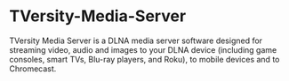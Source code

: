# TVersity-Media-Server
TVersity Media Server is a DLNA media server software designed for streaming video, audio and images to your DLNA device (including game consoles, smart TVs, Blu-ray players, and Roku), to mobile devices and to Chromecast.
